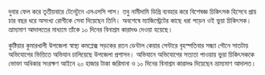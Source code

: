 দুবার ফেল করে তৃতীয়বারে টেনেটুনে এসএসসি পাস। তবু নামীদামি ডিগ্রি ব্যবহার করে বিশেষজ্ঞ চিকিৎসক হিসেবে প্রায় চার বছর ধরে অসংখ্য রোগীকে সেবা দিয়েছেন তিনি। অবশেষে ম্যাজিস্ট্রেটের কাছে ধরা পড়েন ওই ভুয়া চিকিৎসক। ভ্রাম্যমাণ আদালতের মাধ্যমে তাঁকে ১০ দিনের বিনাশ্রম কারাদণ্ড দেওয়া হয়েছে।

কুষ্টিয়ার কুমারখালী উপজেলা স্বাস্থ্য কমপ্লেক্স সড়কের রতন ডেন্টাল কেয়ার সেন্টারে বৃহস্পতিবার সন্ধ্যা পৌনে সাতটায় অভিযোগের ভিত্তিতে অভিযান চালিয়েছে উপজেলা প্রশাসন। অভিযানে অভিযোগের সত্যতা পাওয়ায় ভুয়া চিকিৎসককে ভোক্তা অধিকার সংরক্ষণ আইনে ২০ হাজার টাকা জরিমানা ও ১০ দিনের বিনাশ্রম কারাদণ্ড দিয়েছেন ভ্রাম্যমাণ আদালত।
